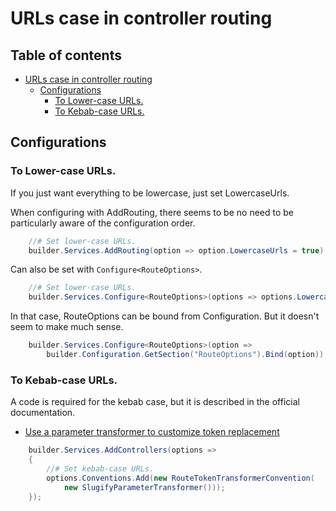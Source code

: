 # URLs case in controller routing

## Table of contents <!-- omit in toc -->

- [URLs case in controller routing](#urls-case-in-controller-routing)
  - [Configurations](#configurations)
    - [To Lower-case URLs.](#to-lower-case-urls)
    - [To Kebab-case URLs.](#to-kebab-case-urls)


## Configurations

### To Lower-case URLs.

If you just want everything to be lowercase, just set LowercaseUrls.

When configuring with AddRouting, there seems to be no need to be particularly aware of the configuration order.

```cs
    //# Set lower-case URLs.
    builder.Services.AddRouting(option => option.LowercaseUrls = true);
```

Can also be set with `Configure<RouteOptions>`.

```cs
    //# Set lower-case URLs.
    builder.Services.Configure<RouteOptions>(options => options.LowercaseUrls = true);
```

In that case, RouteOptions can be bound from Configuration. But it doesn't seem to make much sense.

```cs
    builder.Services.Configure<RouteOptions>(option =>
        builder.Configuration.GetSection("RouteOptions").Bind(option));
```


### To Kebab-case URLs.

A code is required for the kebab case, but it is described in the official documentation.

- [Use a parameter transformer to customize token replacement](https://learn.microsoft.com/ja-jp/aspnet/core/mvc/controllers/routing?view=aspnetcore-8.0#use-a-parameter-transformer-to-customize-token-replacement)

```cs
    builder.Services.AddControllers(options =>
    {
        //# Set kebab-case URLs.
        options.Conventions.Add(new RouteTokenTransformerConvention(
            new SlugifyParameterTransformer()));
    });
```
